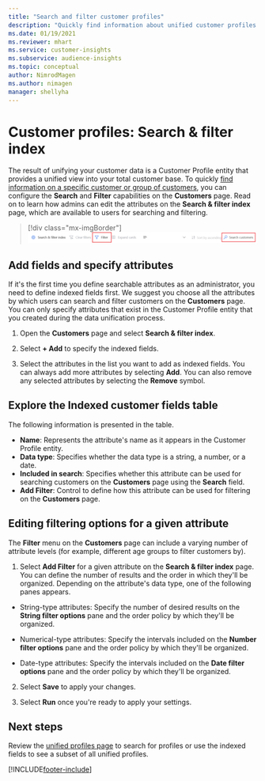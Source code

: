 ```yaml
---
title: "Search and filter customer profiles"
description: "Quickly find information about unified customer profiles and filter for specified attributes."
ms.date: 01/19/2021
ms.reviewer: mhart
ms.service: customer-insights
ms.subservice: audience-insights
ms.topic: conceptual
author: NimrodMagen
ms.author: nimagen
manager: shellyha
---
```


# Customer profiles: Search & filter index

The result of unifying your customer data is a Customer Profile entity that provides a unified view into your total customer base. To quickly [find information on a specific customer or group of customers](customer-profiles.md), you can configure the **Search** and **Filter** capabilities on the **Customers** page. Read on to learn how admins can edit the attributes on the **Search & filter index** page, which are available to users for searching and filtering.

> [!div class="mx-imgBorder"]
> ![Search filter.](media/search-filter.png "Search filter")

## Add fields and specify attributes

If it's the first time you define searchable attributes as an administrator, you need to define indexed fields first. We suggest you choose all the attributes by which users can search and filter customers on the **Customers** page. You can only specify attributes that exist in the Customer Profile entity that you created during the data unification process.

1. Open the **Customers** page and select **Search & filter index**.

2. Select **+ Add** to specify the indexed fields.

3. Select the attributes in the list you want to add as indexed fields. You can always add more attributes by selecting **Add**. You can also remove any selected attributes by selecting the **Remove** symbol.

## Explore the Indexed customer fields table

The following information is presented in the table.

- **Name**: Represents the attribute's name as it appears in the Customer Profile entity.
- **Data type**: Specifies whether the data type is a string, a number, or a date.
- **Included in search**: Specifies whether this attribute can be used for searching customers on the **Customers** page using the **Search** field.
- **Add Filter**: Control to define how this attribute can be used for filtering on the **Customers** page.

## Editing filtering options for a given attribute

The **Filter** menu on the **Customers** page can include a varying number of attribute levels (for example, different age groups to filter customers by).

1. Select **Add Filter** for a given attribute on the **Search & filter index** page. You can define the number of results and the order in which they'll be organized. Depending on the attribute's data type, one of the following panes appears.

- String-type attributes: Specify the number of desired results on the **String filter options** pane and the order policy by which they'll be organized.

- Numerical-type attributes: Specify the intervals included on the **Number filter options** pane and the order policy by which they'll be organized.

- Date-type attributes:  Specify the intervals included on the **Date filter options** pane and the order policy by which they'll be organized.

2. Select **Save** to apply your changes.

3. Select **Run** once you're ready to apply your settings.

## Next steps

Review the [unified profiles page](customer-profiles.md) to search for profiles or use the indexed fields to see a subset of all unified profiles.


[!INCLUDE[footer-include](../includes/footer-banner.md)]